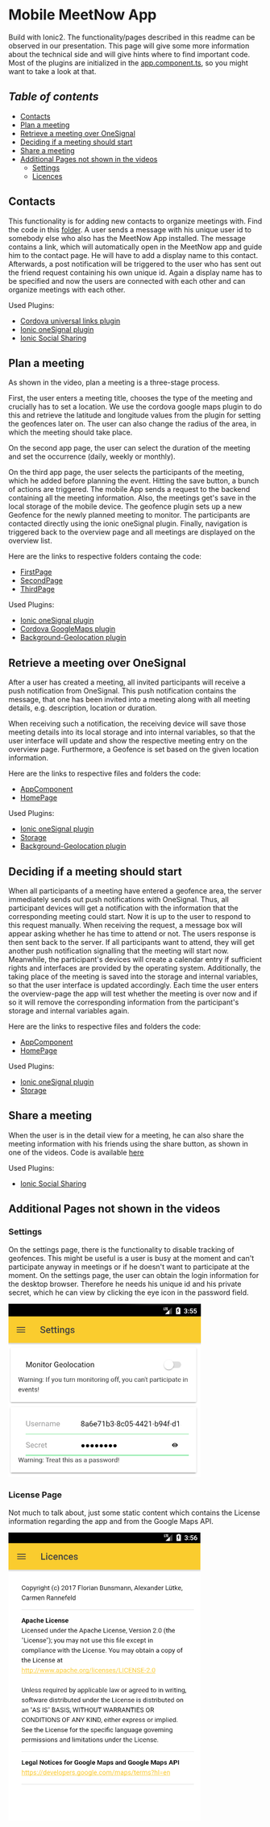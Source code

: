 # Mobile MeetNow App
Build with Ionic2. The functionality/pages described in this readme can be observed in our presentation. This page will
give some more information about the technical side and will give hints where to find important code. Most of the plugins are initialized in the [app.component.ts](./src/app/app.component.ts), so you might want to take a look at that.

## _Table of contents_
+ [Contacts](#contacts)
+ [Plan a meeting](#plan-a-meeting)
+ [Retrieve a meeting over OneSignal](#retrive-a-meeting-over-OneSignal)
+ [Deciding if a meeting should start](#deciding-if-a-meeting-should-start)
+ [Share a meeting](#share-a-meeting)
+ [Additional Pages not shown in the videos](#additional-pages-not-shown-in-the-videos)
  - [Settings](#settings)
  - [Licences](#licences)


## Contacts
This functionality is for adding new contacts to organize meetings with. Find the code
in this [folder](./src/pages/contacts). A user sends a message with his unique user id to somebody else who also has the
MeetNow App installed. The message contains a link, which will automatically open in the MeetNow app and guide him to 
the contact page. He will have to add a display name to this contact. Afterwards, a post notification will be triggered
to the user who has sent out the friend request containing his own unique id. Again a display name has to be specified 
and now the users are connected with each other and can organize meetings with each other.

Used Plugins:
- [Cordova universal links plugin](https://github.com/nordnet/cordova-universal-links-plugin)
- [Ionic oneSignal plugin](https://documentation.onesignal.com/v3.0/docs/ionic-sdk-setup)
- [Ionic Social Sharing](https://ionicframework.com/docs/native/social-sharing)

## Plan a meeting
As shown in the video, plan a meeting is a three-stage process. 

First, the user enters a meeting title, chooses the type
of the meeting and crucially has to set a location. We use the cordova google maps plugin to do this and retrieve the
latitude and longitude values from the plugin for setting the geofences later on. The user can also change the radius of
the area, in which the meeting should take place.

On the second app page, the user can select the duration of the meeting and set the occurrence (daily, weekly or monthly).

On the third app page, the user selects the participants of the meeting, which he added before planning the event. Hitting 
the save button, a bunch of actions are triggered. The mobile App sends a request to the backend containing all the 
meeting information. Also, the meetings get's save in the local storage of the mobile device. The geofence plugin sets
up a new Geofence for the newly planned meeting to monitor. The participants are contacted directly using the ionic 
oneSignal plugin. Finally, navigation is triggered back to the overview page and all meetings are displayed on the 
overview list.

Here are the links to respective folders containg the code:
- [FirstPage](./src/pages/plan-event)
- [SecondPage](./src/pages/plan-event2) 
- [ThirdPage](./src/pages/plan-event3)

Used Plugins:
- [Ionic oneSignal plugin](https://documentation.onesignal.com/v3.0/docs/ionic-sdk-setup)
- [Cordova GoogleMaps plugin](https://github.com/mapsplugin/cordova-plugin-googlemaps)
- [Background-Geolocation plugin](https://github.com/transistorsoft/cordova-background-geolocation-lt)

## Retrieve a meeting over OneSignal
After a user has created a meeting, all invited participants will receive a push 
notification from OneSignal. This push notification contains the message, that one
has been invited into a meeting along with all meeting details, e.g. description, location or duration.

When receiving such a notification, the receiving device will save those meeting details 
into its local storage and into internal variables, so that the user interface
will update and show the respective meeting entry on the overview page. Furthermore, a Geofence is
set based on the given location information.

Here are the links to respective files and folders the code:
- [AppComponent](./src/app/app.component.ts)
- [HomePage](./src/pages/home/)

Used Plugins:
- [Ionic oneSignal plugin](https://documentation.onesignal.com/v3.0/docs/ionic-sdk-setup)
- [Storage](https://ionicframework.com/docs/storage/)
- [Background-Geolocation plugin](https://github.com/transistorsoft/cordova-background-geolocation-lt)


## Deciding if a meeting should start
When all participants of a meeting have entered a geofence area, the server immediately sends out push notifications
with OneSignal. Thus, all participant devices will get a notification with the information that the
corresponding meeting could start. Now it is up to the user to respond to this request manually. When receiving the request,
a message box will appear asking whether he has time to attend or not. The users response is then sent back to the server. If all
participants want to attend, they will get another push notification signalling that the meeting will start now.
Meanwhile, the participant's devices will create a calendar entry if sufficient rights and interfaces are provided by the
operating system. Additionally, the taking place of the meeting is saved into the storage and internal variables, so that
the user interface is updated accordingly. Each time the user enters the overview-page the app will test whether the meeting
is over now and if so it will remove the corresponding information from the participant's storage and internal variables again.

Here are the links to respective files and folders the code:
- [AppComponent](./src/app/app.component.ts)
- [HomePage](./src/pages/home/)

Used Plugins:
- [Ionic oneSignal plugin](https://documentation.onesignal.com/v3.0/docs/ionic-sdk-setup)
- [Storage](https://ionicframework.com/docs/storage/)



## Share a meeting
When the user is in the detail view for a meeting, he can also share the meeting information with his friends using the
share button, as shown in one of the videos. Code is available [here](./src/pages/viewScheduledEvent)

Used Plugins:
- [Ionic Social Sharing](https://ionicframework.com/docs/native/social-sharing)

## Additional Pages not shown in the videos

### Settings
On the settings page, there is the functionality to disable tracking of geofences. This might be useful is a user is 
busy at the moment and can't participate anyway in meetings or if he doesn't want to participate at the moment.
On the settings page, the user can obtain the login information for the desktop browser. Therefore he needs his unique
id and his private secret, which he can view by clicking the eye icon in the password field.

![SettingsPage](./SettingsPage.png "SettingsPage")


### License Page
Not much to talk about, just some static content which contains the License information regarding the app and from the
Google Maps API.

![Licences](./Licences.png "Licenses")
